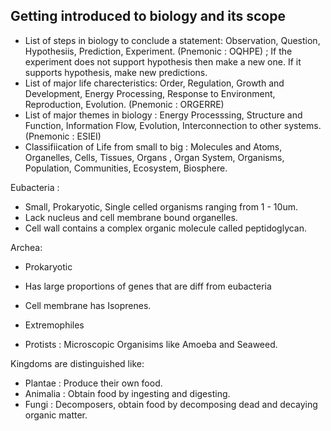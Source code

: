 ## Getting introduced to biology and its scope

- List of steps in biology to conclude a statement: Observation, Question, Hypothesiis, Prediction, Experiment. (Pnemonic : OQHPE) ; If the experiment does not support hypothesis then make a new one. If it supports hypothesis, make new predictions. 
- List of major life charecteristics: Order, Regulation, Growth and Development, Energy Processing, Response to Environment, Reproduction, Evolution. (Pnemonic : ORGERRE)
- List of major themes in biology : Energy Processsing, Structure and Function, Information Flow, Evolution, Interconnection to other systems. (Pnemonic : ESIEI)
- Classifiication of Life from small to big : Molecules and Atoms, Organelles, Cells, Tissues, Organs , Organ System, Organisms, Population, Communities, Ecosystem, Biosphere. 

Eubacteria : 
- Small, Prokaryotic, Single celled organisms ranging from 1 - 10um. 
- Lack nucleus and cell membrane bound organelles. 
- Cell wall contains a complex organic molecule called peptidoglycan. 

Archea: 
- Prokaryotic
- Has large proportions of genes that are diff from eubacteria 
- Cell membrane has Isoprenes. 
- Extremophiles 

- Protists : Microscopic Organisims like Amoeba and Seaweed.

Kingdoms are distinguished like: 
- Plantae : Produce their own food. 
- Animalia : Obtain food by ingesting and digesting. 
- Fungi : Decomposers, obtain food by decomposing dead and decaying organic matter. 
